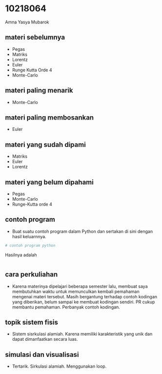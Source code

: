 # 10218064
Amna Yasya Mubarok


## materi sebelumnya
+ Pegas
+ Matriks
+ Lorentz
+ Euler
+ Runge Kutta Orde 4
+ Monte-Carlo


## materi paling menarik
+ Monte-Carlo


## materi paling membosankan
+ Euler


## materi yang sudah dipami
+ Matriks
+ Euler
+ Lorentz


## materi yang belum dipahami
+ Pegas
+ Monte-Carlo
+ Runge-Kutta orde 4


## contoh program
+ Buat suatu contoh program dalam Python dan sertakan di sini dengan hasil keluarnnya.

```python
# contoh program python
```

Hasilnya adalah

```
```


## cara perkuliahan
+ Karena materinya dipelajari beberapa semester lalu, membuat saya membutuhkan waktu untuk memunculkan kembali pemahaman mengenai materi tersebut.
  Masih bergantung terhadap contoh kodingan yang diberikan, belum sampai ke membuat kodingan sendiri. PR cukup membantu pemahaman.
  Perbanyak contoh kodingan.


## topik sistem fisis
+ Sistem sisrkulasi alamiah. Karena memiliki karakteristik yang unik dan dapat dimanfaatkan secara luas.


## simulasi dan visualisasi
+ Tertarik. Sirkulasi alamiah. Menggunakan loop.
